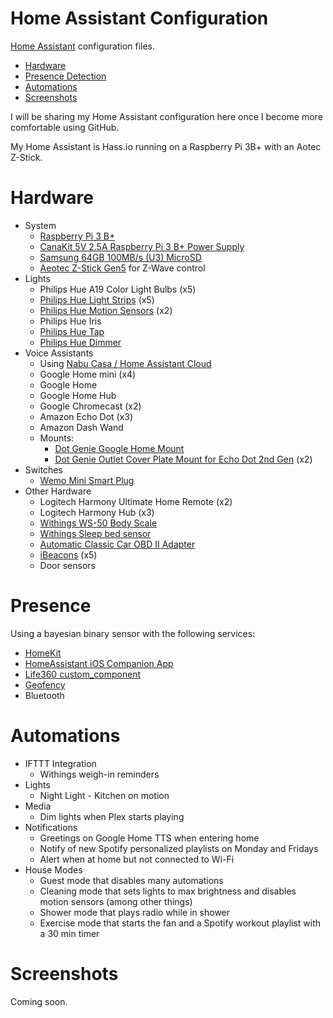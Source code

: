 # Home Assistant Configuration
[Home Assistant](http://homeassistant.io) configuration files.

* [Hardware](#hardware)
* [Presence Detection](#presence)
* [Automations](#automations)
* [Screenshots](#screenshots)

I will be sharing my Home Assistant configuration here once I become more comfortable using GitHub.

My Home Assistant is Hass.io running on a Raspberry Pi 3B+ with an Aotec Z-Stick.

# Hardware
* System
  * [Raspberry Pi 3 B+](https://www.amazon.com/dp/B07BDR5PDW/)
  * [CanaKit 5V 2.5A Raspberry Pi 3 B+ Power Supply](https://www.amazon.com/CanaKit-Raspberry-Supply-Adapter-Listed/dp/B00MARDJZ4/)
  * [Samsung 64GB 100MB/s (U3) MicroSD](https://www.amazon.com/gp/product/B06XX29S9Q/)
  * [Aeotec Z-Stick Gen5](https://www.amazon.com/Aeotec-Z-Stick-Z-Wave-create-gateway/dp/B00X0AWA6E/) for Z-Wave control
* Lights
  * Philips Hue A19 Color Light Bulbs (x5)
  * [Philips Hue Light Strips](https://www.amazon.com/gp/product/B0167H33DU/) (x5)
  * [Philips Hue Motion Sensors](https://www.amazon.com/dp/B076MGK22M/) (x2)
  * Philips Hue Iris
  * [Philips Hue Tap](https://www.amazon.com/Philips-Hue-Batteries-Installation-Free-Exclusively/dp/B079P5H2WG/)
  * [Philips Hue Dimmer](https://www.amazon.com/Philips-Dimmer-Switch-Installation-Free-Exclusively/dp/B076MGKTGS/)
* Voice Assistants
  * Using [Nabu Casa / Home Assistant Cloud](https://www.nabucasa.com/)
  * Google Home mini (x4)
  * Google Home
  * Google Home Hub
  * Google Chromecast (x2)
  * Amazon Echo Dot (x3)
  * Amazon Dash Wand
  * Mounts:
    * [Dot Genie Google Home Mount](https://www.amazon.com/gp/product/B078JNBMDG/)
    * [Dot Genie Outlet Cover Plate Mount for Echo Dot 2nd Gen](https://www.amazon.com/gp/product/B0785FY482/) (x2)
* Switches
  * [Wemo Mini Smart Plug](https://www.amazon.com/gp/product/B01NBI0A6R/)
* Other Hardware
  * Logitech Harmony Ultimate Home Remote (x2)
  * Logitech Harmony Hub (x3)
  * [Withings WS-50 Body Scale](https://www.amazon.com/gp/product/B00BKRQ4E8/)
  * [Withings Sleep bed sensor](https://www.amazon.com/Withings-Nokia-Sleep-Temperature-Compatible/dp/B078Z1B34S)
  * [Automatic Classic Car OBD II Adapter](https://www.amazon.com/Automatic-Connected-Realtime-Diagnostics-Detection/dp/B01JRBQ9PC/)
  * [iBeacons](https://www.amazon.com/gp/product/B019G0VVZC/) (x5)
  * Door sensors

# Presence
Using a bayesian binary sensor with the following services:
* [HomeKit](https://www.home-assistant.io/components/homekit/)
* [HomeAssistant iOS Companion App](https://itunes.apple.com/us/app/home-assistant-companion/id1099568401)
* [Life360 custom_component](https://community.home-assistant.io/t/life360-device-tracker-platform/52406)
* [Geofency](https://www.home-assistant.io/components/geofency/)
* Bluetooth

# Automations
* IFTTT Integration
  * Withings weigh-in reminders
* Lights
  * Night Light - Kitchen on motion
* Media
  * Dim lights when Plex starts playing
* Notifications
  * Greetings on Google Home TTS when entering home
  * Notify of new Spotify personalized playlists on Monday and Fridays
  * Alert when at home but not connected to Wi-Fi
* House Modes
  * Guest mode that disables many automations
  * Cleaning mode that sets lights to max brightness and disables motion sensors (among other things)
  * Shower mode that plays radio while in shower
  * Exercise mode that starts the fan and a Spotify workout playlist with a 30 min timer

# Screenshots
Coming soon.
